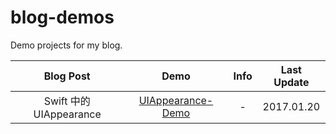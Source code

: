 # blog-demos

Demo projects for my blog.

| Blog Post | Demo | Info | Last Update |
|:-:|:-:|:-:|:-:|
|Swift 中的 UIAppearance|[UIAppearance-Demo](UIAppearance-Demo/)| - | 2017.01.20|